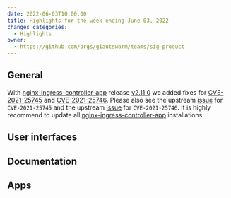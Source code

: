```yaml
---
date: 2022-06-03T10:00:00
title: Highlights for the week ending June 03, 2022
changes_categories:
  - Highlights
owner:
  - https://github.com/orgs/giantswarm/teams/sig-product
---
```

## General

With [nginx-ingress-controller-app](https://github.com/giantswarm/nginx-ingress-controller-app) release [v2.11.0](https://github.com/giantswarm/nginx-ingress-controller-app/blob/master/CHANGELOG.md#2110---2022-04-22) we added fixes for [CVE-2021-25745](https://github.com/advisories/GHSA-pvmg-xgmx-9mxh) and [CVE-2021-25746](https://github.com/advisories/GHSA-79xv-4hmm-pw72). Please also see the upstream [issue](https://github.com/kubernetes/ingress-nginx/issues/8502) for `CVE-2021-25745` and the upstream [issue](https://github.com/kubernetes/ingress-nginx/issues/8503) for `CVE-2021-25746`. It is highly recommend to update all [nginx-ingress-controller-app](https://github.com/giantswarm/nginx-ingress-controller-app) installations.
## User interfaces


## Documentation


## Apps

